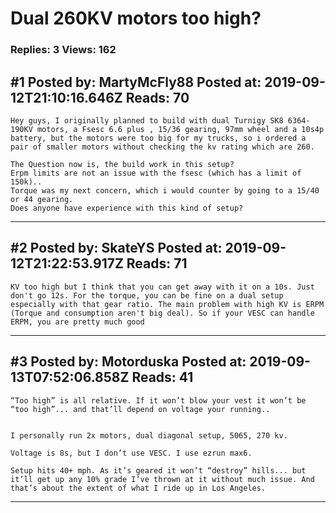 # Dual 260KV motors too high?

### Replies: 3 Views: 162

## \#1 Posted by: MartyMcFly88 Posted at: 2019-09-12T21:10:16.646Z Reads: 70

```
Hey guys, I originally planned to build with dual Turnigy SK8 6364-190KV motors, a Fsesc 6.6 plus , 15/36 gearing, 97mm wheel and a 10s4p battery, but the motors were too big for my trucks, so i ordered a pair of smaller motors without checking the kv rating which are 260. 

The Question now is, the build work in this setup? 
Erpm limits are not an issue with the fsesc (which has a limit of 150k)..  
Torque was my next concern, which i would counter by going to a 15/40 or 44 gearing. 
Does anyone have experience with this kind of setup?
```

---
## \#2 Posted by: SkateYS Posted at: 2019-09-12T21:22:53.917Z Reads: 71

```
KV too high but I think that you can get away with it on a 10s. Just don't go 12s. For the torque, you can be fine on a dual setup especially with that gear ratio. The main problem with high KV is ERPM (Torque and consumption aren't big deal). So if your VESC can handle ERPM, you are pretty much good
```

---
## \#3 Posted by: Motorduska Posted at: 2019-09-13T07:52:06.858Z Reads: 41

```
“Too high” is all relative. If it won’t blow your vest it won’t be “too high”... and that’ll depend on voltage your running..


I personally run 2x motors, dual diagonal setup, 5065, 270 kv.
 
Voltage is 8s, but I don’t use VESC. I use ezrun max6. 

Setup hits 40+ mph. As it’s geared it won’t “destroy” hills... but it’ll get up any 10% grade I’ve thrown at it without much issue. And that’s about the extent of what I ride up in Los Angeles.
```

---
